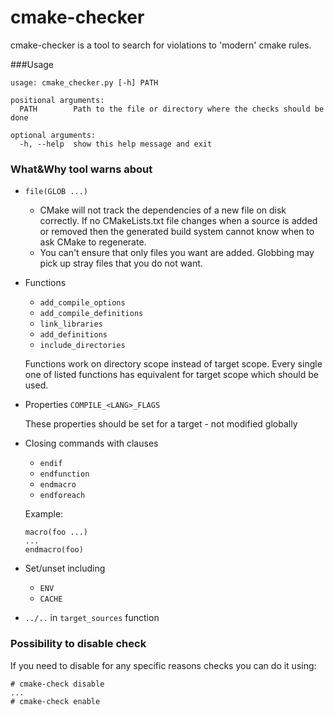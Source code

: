 # cmake-checker
cmake-checker is a tool to search for violations to 'modern' cmake rules.

###Usage

```
usage: cmake_checker.py [-h] PATH

positional arguments:
  PATH        Path to the file or directory where the checks should be done

optional arguments:
  -h, --help  show this help message and exit
```

### What&Why tool warns about
* `file(GLOB ...)` 

    * CMake will not track the dependencies of a new file on disk correctly. If no CMakeLists.txt file changes when a source 
    is added or removed then the generated build system cannot know when to ask CMake to regenerate.
    * You can't ensure that only files you want are added. Globbing may pick up stray files that you do not want.
* Functions
    * `add_compile_options`
    * `add_compile_definitions`
    * `link_libraries`
    * `add_definitions`
    * `include_directories`
    
    Functions work on directory scope instead of target scope. Every single one of listed functions has 
    equivalent for target scope which should be used.
* Properties `COMPILE_<LANG>_FLAGS`

    These properties should be set for a target - not modified globally
* Closing commands with clauses 
    * `endif`
    * `endfunction`
    * `endmacro`
    * `endforeach`
    
    Example:   
    ```
    macro(foo ...)
    ...
    endmacro(foo)
    ```
* Set/unset including
    * `ENV`
    * `CACHE`
* `../..` in `target_sources` function

### Possibility to disable check
If you need to disable for any specific reasons checks you can do it using:
```
# cmake-check disable
...
# cmake-check enable
```